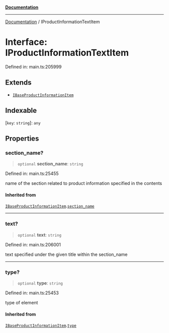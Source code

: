 [**Documentation**](../README.md)

***

[Documentation](../README.md) / IProductInformationTextItem

# Interface: IProductInformationTextItem

Defined in: main.ts:205999

## Extends

- [`IBaseProductInformationItem`](IBaseProductInformationItem.md)

## Indexable

\[`key`: `string`\]: `any`

## Properties

### section\_name?

> `optional` **section\_name**: `string`

Defined in: main.ts:25455

name of the section related to product information specified in the contents

#### Inherited from

[`IBaseProductInformationItem`](IBaseProductInformationItem.md).[`section_name`](IBaseProductInformationItem.md#section_name)

***

### text?

> `optional` **text**: `string`

Defined in: main.ts:206001

text specified under the given title within the section_name

***

### type?

> `optional` **type**: `string`

Defined in: main.ts:25453

type of element

#### Inherited from

[`IBaseProductInformationItem`](IBaseProductInformationItem.md).[`type`](IBaseProductInformationItem.md#type)
